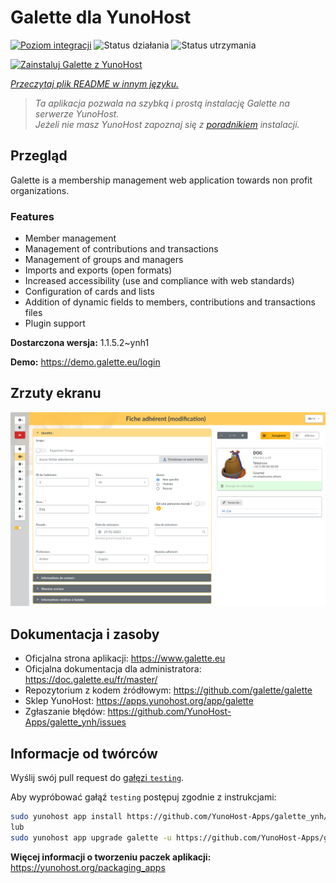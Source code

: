 <!--
To README zostało automatycznie wygenerowane przez <https://github.com/YunoHost/apps/tree/master/tools/readme_generator>
Nie powinno być ono edytowane ręcznie.
-->

# Galette dla YunoHost

[![Poziom integracji](https://apps.yunohost.org/badge/integration/galette)](https://ci-apps.yunohost.org/ci/apps/galette/)
![Status działania](https://apps.yunohost.org/badge/state/galette)
![Status utrzymania](https://apps.yunohost.org/badge/maintained/galette)

[![Zainstaluj Galette z YunoHost](https://install-app.yunohost.org/install-with-yunohost.svg)](https://install-app.yunohost.org/?app=galette)

*[Przeczytaj plik README w innym języku.](./ALL_README.md)*

> *Ta aplikacja pozwala na szybką i prostą instalację Galette na serwerze YunoHost.*  
> *Jeżeli nie masz YunoHost zapoznaj się z [poradnikiem](https://yunohost.org/install) instalacji.*

## Przegląd

Galette is a membership management web application towards non profit organizations.

### Features

- Member management
- Management of contributions and transactions
- Management of groups and managers
- Imports and exports (open formats)
- Increased accessibility (use and compliance with web standards)
- Configuration of cards and lists
- Addition of dynamic fields to members, contributions and transactions files
- Plugin support


**Dostarczona wersja:** 1.1.5.2~ynh1

**Demo:** <https://demo.galette.eu/login>

## Zrzuty ekranu

![Zrzut ekranu z Galette](./doc/screenshots/edit_member.png)

## Dokumentacja i zasoby

- Oficjalna strona aplikacji: <https://www.galette.eu>
- Oficjalna dokumentacja dla administratora: <https://doc.galette.eu/fr/master/>
- Repozytorium z kodem źródłowym: <https://github.com/galette/galette>
- Sklep YunoHost: <https://apps.yunohost.org/app/galette>
- Zgłaszanie błędów: <https://github.com/YunoHost-Apps/galette_ynh/issues>

## Informacje od twórców

Wyślij swój pull request do [gałęzi `testing`](https://github.com/YunoHost-Apps/galette_ynh/tree/testing).

Aby wypróbować gałąź `testing` postępuj zgodnie z instrukcjami:

```bash
sudo yunohost app install https://github.com/YunoHost-Apps/galette_ynh/tree/testing --debug
lub
sudo yunohost app upgrade galette -u https://github.com/YunoHost-Apps/galette_ynh/tree/testing --debug
```

**Więcej informacji o tworzeniu paczek aplikacji:** <https://yunohost.org/packaging_apps>
